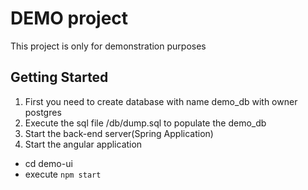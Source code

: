 # DEMO project
This project is only for demonstration purposes

## Getting Started
1. First you need to create database with name demo_db with owner postgres
2. Execute the sql file /db/dump.sql to populate the demo_db
3. Start the back-end server(Spring Application)
4. Start the angular application
 * cd demo-ui
 * execute `npm start`
